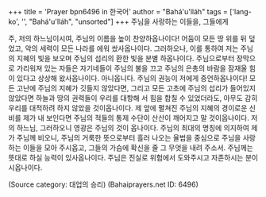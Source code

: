 +++
title = 'Prayer bpn6496 in 한국어'
author = "Bahá'u'lláh"
tags = ['lang-ko', '', "Bahá'u'lláh", "unsorted"]
+++
주님을 사랑하는 이들을, 그들에게

주, 저의 하느님이시여, 주님의 이름을 높이 찬양하옵나이다! 어둠이 모든 땅 위를 뒤 덮었고, 악의 세력이 모든 나라를 에워 쌌사옵나이다. 그러하오나, 이를 통하여 저는 주님의 지혜의 빛을 보오며 주님의 섭리의 환한 빛을 분별 하옵나이다.
주님으로부터 장막으로 가리워져 있는 자들은 자기네들이 주님의 불을 끄고 주님의 은총의 바람을 잠재울 힘이 있다고 상상해 왔사옵나이다. 아니옵니다. 주님의 권능이 저에게 증언하옵나이다! 모든 고난에 주님의 지혜가 깃들지 않았다면, 그리고 모든 고초에 주님의 섭리가 들어있지 않았다면 하늘과 땅의 권력들이 우리를 대항해 서 힘을 합칠 수 있었더라도, 아무도 감히 우리를 대적하려 하지 않았을 것이옵나이다. 제 앞에 펼쳐진 주님의 지혜의 경이로운 신비를 제가 내 보인다면 주님의 적들의 통제 수단이 산산이 깨어지고 말 것이옵나이다.
저의 하느님, 그러하오니 영광은 주님의 것이 옵나이다. 주님의 최대의 명칭에 의지하여 제가 주님께 비오니, 주님의 거룩한 뜻으로부터 흘러 나오는 율법을 중심으로 주님을 사랑하는 이들을 모아 주시옵고, 그들의 가슴에 확신을 줄 그 무엇을 내려 주소서.
주님께는 뜻대로 하실 능력이 있사옵나이다. 주님은 진실로 위험에서 도와주시고 자존하시는 분이시옵나이다.

(Source category: 대업의 승리)
(Bahaiprayers.net ID: 6496)
